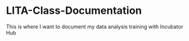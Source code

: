 # LITA-Class-Documentation
This is where I want to document my data analysis training with Incubator Hub
